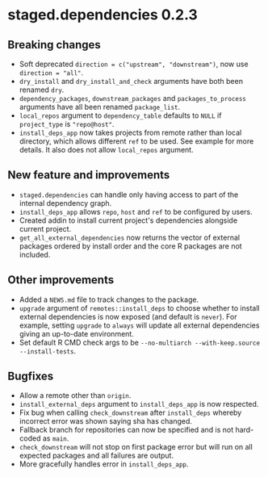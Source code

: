 # staged.dependencies 0.2.3

## Breaking changes

* Soft deprecated `direction = c("upstream", "downstream")`, now use `direction = "all"`.
* `dry_install` and `dry_install_and_check` arguments have both been renamed `dry`.
* `dependency_packages`, `downstream_packages` and `packages_to_process` arguments have all been renamed `package_list`.
* `local_repos` argument to `dependency_table` defaults to `NULL` if `project_type` is `"repo@host"`.
* `install_deps_app` now takes projects from remote rather than local directory, which allows different `ref` to be used. See example for more details. It also does not allow `local_repos` argument.

## New feature and improvements

* `staged.dependencies` can handle only having access to part of the internal dependency graph.
* `install_deps_app` allows `repo`, `host` and `ref` to be configured by users.
* Created addin to install current project's dependencies alongside current project.
* `get_all_external_dependencies` now returns the vector of external packages ordered by install order and the core R packages are not included. 

## Other improvements

* Added a `NEWS.md` file to track changes to the package.
* `upgrade` argument of `remotes::install_deps` to choose whether to install external dependencies is now exposed (and default is `never`). For example, setting `upgrade` to `always` will update all external dependencies giving an up-to-date environment.
* Set default R CMD check args to be `--no-multiarch --with-keep.source --install-tests`.

## Bugfixes

* Allow a remote other than `origin`.
* `install_external_deps` argument to `install_deps_app` is now respected.
* Fix bug when calling `check_downstream` after `install_deps` whereby incorrect error was shown saying sha has changed. 
* Fallback branch for repositories can now be specified and is not hard-coded as `main`.
* `check_downstream` will not stop on first package error but will run on all expected packages and all failures are output.
* More gracefully handles error in `install_deps_app`. 
